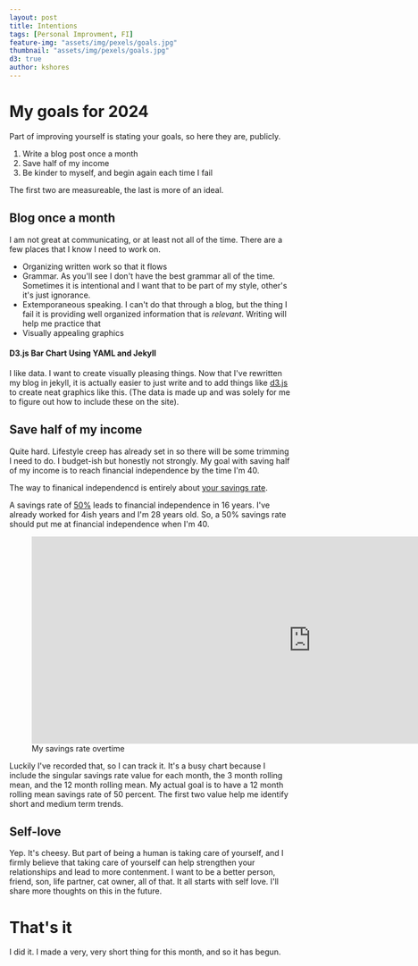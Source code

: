 ```yaml
---
layout: post
title: Intentions
tags: [Personal Improvment, FI]
feature-img: "assets/img/pexels/goals.jpg"
thumbnail: "assets/img/pexels/goals.jpg"
d3: true
author: kshores
---
```


# My goals for 2024

Part of improving yourself is stating your goals, so here they are, publicly.

1. Write a blog post once a month
2. Save half of my income
3. Be kinder to myself, and begin again each time I fail

The first two are measureable, the last is more of an ideal. 

## Blog once a month

I am not great at communicating, or at least not all of the time. There are a few places that I know I
need to work on. 

- Organizing written work so that it flows
- Grammar. As you'll see I don't have the best grammar all of the time. Sometimes it is intentional and I want that to be part of my style, other's it's just ignorance.
- Extemporaneous speaking. I can't do that through a blog, but the thing I fail it is providing well organized information that is *relevant*. Writing will help me practice that
- Visually appealing graphics

#### D3.js Bar Chart Using YAML and Jekyll

I like data. I want to create visually pleasing things. Now that I've rewritten my blog in jekyll, it is actually easier to just write and to add things like [d3.js](https://d3js.org/) to create neat graphics like this. (The data is made up and was solely for me to figure out how to include these on the site).

<div id="chart"></div>

## Save half of my income

Quite hard. Lifestyle creep has already set in so there will be some trimming I need to do. I budget-ish but honestly not strongly. My goal with saving half of my income is to reach financial independence by the time I'm 40.

The way to finanical independencd is entirely about [your savings rate](https://www.mrmoneymustache.com/2012/01/13/the-shockingly-simple-math-behind-early-retirement/). 

A savings rate of [50%](https://networthify.com/calculator/earlyretirement?income=1&initialBalance=0&expenses=0.5&annualPct=5&withdrawalRate=4) leads to financial independence in 16 years. I've already worked for 4ish years and I'm 28 years old. So, a 50% savings rate should put me at financial independence when I'm 40.

<figure class="image">
    <iframe width="1000" height="371" seamless frameborder="0" scrolling="no" src="https://docs.google.com/spreadsheets/d/e/2PACX-1vSxiisgtj5X2S5JMmmWOIpI-j-WNYFlf_Z_0tKp0kHe90FKVLUsQxFa_HceBB6seFEnU4a4OV5RKpFp/pubchart?oid=1601169469&amp;format=interactive"></iframe>
  <figcaption> My savings rate overtime </figcaption>
</figure>

Luckily I've recorded that, so I can track it. It's a busy chart because I include the singular savings rate value for each month, the 3 month rolling mean, and the 12 month rolling mean. My actual goal is to have a 12 month rolling mean savings rate of 50 percent. The first two value help me identify short and medium term trends.


## Self-love

Yep. It's cheesy. But part of being a human is taking care of yourself, and I firmly believe that taking care of yourself can help strengthen your relationships and lead to more contenment. I want to be a better person, friend, son, life partner, cat owner, all of that. It all starts with self love. I'll share more thoughts on this in the future.


# That's it

I did it. I made a very, very short thing for this month, and so it has begun.

<style>

/* Bar Chart */
.bar {
  fill: steelblue;
}

.bar:hover {
  fill: brown;
}

.axis {
  font: 10px sans-serif;
}

.axis path,
.axis line {
  fill: none;
  stroke: #000;
  shape-rendering: crispEdges;
}

.x.axis path {
  display: none;
}

</style>

<script>

var margin = {top: 20, right: 30, bottom: 40, left: 90},
      width = 460 - margin.left - margin.right,
      height = 400 - margin.top - margin.bottom;

  // Append the svg object to the div
  var svg = d3.select("#chart")
    .append("svg")
      .attr("width", width + margin.left + margin.right)
      .attr("height", height + margin.top + margin.bottom)
    .append("g")
      .attr("transform", `translate(${margin.left},${margin.top})`);

  d3.json("/assets/data/bar-chart.json").then(function(data) {

    // X axis
    var x = d3.scaleBand()
      .range([0, width])
      .domain(data.map(function(d) { return d.letter; }))
      .padding(0.2);
    svg.append("g")
      .attr("transform", `translate(0, ${height})`)
      .call(d3.axisBottom(x));

    // Y axis
    var y = d3.scaleLinear()
      .domain([0, d3.max(data, function(d) { return +d.frequency; })])
      .range([height, 0]);
    svg.append("g")
      .call(d3.axisLeft(y));

    // Bars
    svg.selectAll("mybar")
      .data(data)
      .enter()
      .append("rect")
        .attr("x", function(d) { return x(d.letter); })
        .attr("y", function(d) { return y(d.frequency); })
        .attr("width", x.bandwidth())
        .attr("height", function(d) { return height - y(d.frequency); })
        .attr("fill", "#69b3a2");
  });
</script>